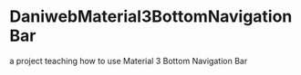 # DaniwebMaterial3BottomNavigationBar
a project teaching how to use Material 3 Bottom Navigation Bar
